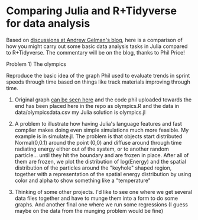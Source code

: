 # Comparing Julia and R+Tidyverse for data analysis

Based on [discussions at Andrew Gelman's blog](https://statmodeling.stat.columbia.edu/2022/01/25/im-skeptical-of-that-claim-that-cash-aid-to-poor-mothers-increases-brain-activity-in-babies/#comment-2043556), here is a comparison of how you might carry out some basic data analysis tasks in Julia compared to R+Tidyverse. The commentary will be on the blog, thanks to Phil Price!

Problem 1) The olympics

Reproduce the basic idea of the graph Phil used to evaluate trends in sprint speeds through time based on things like track materials improving through time. 

1) Original graph [can be seen here](https://statmodeling.stat.columbia.edu/2021/08/04/how-much-faster-is-the-tokyo-track/) and the code phil uploaded towards the end has been placed here in the repo as olympics.R and the data in data/olympicsdata.csv my Julia solution is olympics.jl

2) A problem to illustrate how having Julia's language features and fast compiler makes doing even simple simulations much more feasible. My example is in simulate.jl. The problem is that objects start distributed Normal(0,0.1) around the point (0,0) and diffuse around through time radiating energy either out of the system, or to another random particle... until they hit the boundary and are frozen in place. After all of them are frozen, we plot the distribution of log(Energy) and the spatial distribution of the particles around the "keyhole" shaped region, together with a representation of the spatial energy distribution by using color and alpha to show something like a "temperature"

3) Thinking of some other projects. I'd like to see one where we get several data files together and have to munge them into a form to do some graphs. And another final one where we run some regressions (I guess maybe on the data from the munging problem would be fine)

